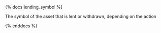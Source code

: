 {% docs lending_symbol %}

The symbol of the asset that is lent or withdrawn, depending on the action

{% enddocs %}